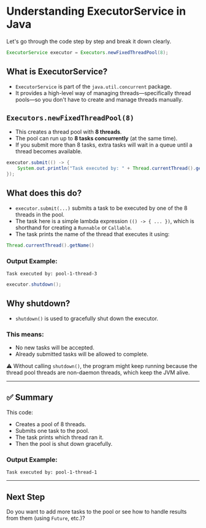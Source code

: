 
# Understanding ExecutorService in Java

Let's go through the code step by step and break it down clearly.

```java
ExecutorService executor = Executors.newFixedThreadPool(8);
```

## What is ExecutorService?

- `ExecutorService` is part of the `java.util.concurrent` package.
- It provides a high-level way of managing threads—specifically thread pools—so you don't have to create and manage threads manually.

## `Executors.newFixedThreadPool(8)`

- This creates a thread pool with **8 threads**.
- The pool can run up to **8 tasks concurrently** (at the same time).
- If you submit more than 8 tasks, extra tasks will wait in a queue until a thread becomes available.

```java
executor.submit(() -> {
    System.out.println("Task executed by: " + Thread.currentThread().getName());
});
```

## What does this do?

- `executor.submit(...)` submits a task to be executed by one of the 8 threads in the pool.
- The task here is a simple lambda expression `(() -> { ... })`, which is shorthand for creating a `Runnable` or `Callable`.
- The task prints the name of the thread that executes it using:

```java
Thread.currentThread().getName()
```

### Output Example:

```text
Task executed by: pool-1-thread-3
```

```java
executor.shutdown();
```

## Why shutdown?

- `shutdown()` is used to gracefully shut down the executor.

### This means:
- No new tasks will be accepted.
- Already submitted tasks will be allowed to complete.

⚠️ Without calling `shutdown()`, the program might keep running because the thread pool threads are non-daemon threads, which keep the JVM alive.

---

## ✅ Summary

This code:

- Creates a pool of 8 threads.
- Submits one task to the pool.
- The task prints which thread ran it.
- Then the pool is shut down gracefully.

### Output Example:

```text
Task executed by: pool-1-thread-1
```

---

## Next Step

Do you want to add more tasks to the pool or see how to handle results from them (using `Future`, etc.)?
